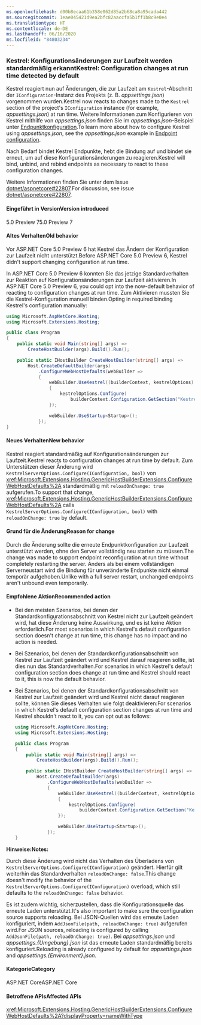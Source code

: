 ```yaml
---
ms.openlocfilehash: d00b8ecaa61b358e062d85a2b68ca8a95cada442
ms.sourcegitcommit: 1eae045421d9ea2bfc82aaccfa5b1ff1b8c9e0e4
ms.translationtype: HT
ms.contentlocale: de-DE
ms.lasthandoff: 06/16/2020
ms.locfileid: "84803234"
---
```

### <a name="kestrel-configuration-changes-at-run-time-detected-by-default"></a><span data-ttu-id="e66a7-101">Kestrel: Konfigurationsänderungen zur Laufzeit werden standardmäßig erkannt</span><span class="sxs-lookup"><span data-stu-id="e66a7-101">Kestrel: Configuration changes at run time detected by default</span></span>

<span data-ttu-id="e66a7-102">Kestrel reagiert nun auf Änderungen, die zur Laufzeit am `Kestrel`-Abschnitt der `IConfiguration`-Instanz des Projekts (z. B. *appsettings.json*) vorgenommen wurden.</span><span class="sxs-lookup"><span data-stu-id="e66a7-102">Kestrel now reacts to changes made to the `Kestrel` section of the project's `IConfiguration` instance (for example, *appsettings.json*) at run time.</span></span> <span data-ttu-id="e66a7-103">Weitere Informationen zum Konfigurieren von Kestrel mithilfe von *appsettings.json* finden Sie im *appsettings.json*-Beispiel unter [Endpunktkonfiguration](/aspnet/core/fundamentals/servers/kestrel#endpoint-configuration).</span><span class="sxs-lookup"><span data-stu-id="e66a7-103">To learn more about how to configure Kestrel using *appsettings.json*, see the *appsettings.json* example in [Endpoint configuration](/aspnet/core/fundamentals/servers/kestrel#endpoint-configuration).</span></span>

<span data-ttu-id="e66a7-104">Nach Bedarf bindet Kestrel Endpunkte, hebt die Bindung auf und bindet sie erneut, um auf diese Konfigurationsänderungen zu reagieren.</span><span class="sxs-lookup"><span data-stu-id="e66a7-104">Kestrel will bind, unbind, and rebind endpoints as necessary to react to these configuration changes.</span></span>

<span data-ttu-id="e66a7-105">Weitere Informationen finden Sie unter dem Issue [dotnet/aspnetcore#22807](https://github.com/dotnet/aspnetcore/issues/22807).</span><span class="sxs-lookup"><span data-stu-id="e66a7-105">For discussion, see issue [dotnet/aspnetcore#22807](https://github.com/dotnet/aspnetcore/issues/22807).</span></span>

#### <a name="version-introduced"></a><span data-ttu-id="e66a7-106">Eingeführt in Version</span><span class="sxs-lookup"><span data-stu-id="e66a7-106">Version introduced</span></span>

<span data-ttu-id="e66a7-107">5.0 Preview 7</span><span class="sxs-lookup"><span data-stu-id="e66a7-107">5.0 Preview 7</span></span>

#### <a name="old-behavior"></a><span data-ttu-id="e66a7-108">Altes Verhalten</span><span class="sxs-lookup"><span data-stu-id="e66a7-108">Old behavior</span></span>

<span data-ttu-id="e66a7-109">Vor ASP.NET Core 5.0 Preview 6 hat Kestrel das Ändern der Konfiguration zur Laufzeit nicht unterstützt.</span><span class="sxs-lookup"><span data-stu-id="e66a7-109">Before ASP.NET Core 5.0 Preview 6, Kestrel didn't support changing configuration at run time.</span></span>

<span data-ttu-id="e66a7-110">In ASP.NET Core 5.0 Preview 6 konnten Sie das jetzige Standardverhalten zur Reaktion auf Konfigurationsänderungen zur Laufzeit aktivieren.</span><span class="sxs-lookup"><span data-stu-id="e66a7-110">In ASP.NET Core 5.0 Preview 6, you could opt into the now-default behavior of reacting to configuration changes at run time.</span></span> <span data-ttu-id="e66a7-111">Zum Aktivieren mussten Sie die Kestrel-Konfiguration manuell binden.</span><span class="sxs-lookup"><span data-stu-id="e66a7-111">Opting in required binding Kestrel's configuration manually:</span></span>

```csharp
using Microsoft.AspNetCore.Hosting;
using Microsoft.Extensions.Hosting;

public class Program
{
    public static void Main(string[] args) =>
        CreateHostBuilder(args).Build().Run();

    public static IHostBuilder CreateHostBuilder(string[] args) =>
        Host.CreateDefaultBuilder(args)
            .ConfigureWebHostDefaults(webBuilder =>
            {
                webBuilder.UseKestrel((builderContext, kestrelOptions) =>
                {
                    kestrelOptions.Configure(
                        builderContext.Configuration.GetSection("Kestrel"), reloadOnChange: true);
                });

                webBuilder.UseStartup<Startup>();
            });
}
```

#### <a name="new-behavior"></a><span data-ttu-id="e66a7-112">Neues Verhalten</span><span class="sxs-lookup"><span data-stu-id="e66a7-112">New behavior</span></span>

<span data-ttu-id="e66a7-113">Kestrel reagiert standardmäßig auf Konfigurationsänderungen zur Laufzeit.</span><span class="sxs-lookup"><span data-stu-id="e66a7-113">Kestrel reacts to configuration changes at run time by default.</span></span> <span data-ttu-id="e66a7-114">Zum Unterstützen dieser Änderung wird `KestrelServerOptions.Configure(IConfiguration, bool)` von <xref:Microsoft.Extensions.Hosting.GenericHostBuilderExtensions.ConfigureWebHostDefaults%2A> standardmäßig mit `reloadOnChange: true` aufgerufen.</span><span class="sxs-lookup"><span data-stu-id="e66a7-114">To support that change, <xref:Microsoft.Extensions.Hosting.GenericHostBuilderExtensions.ConfigureWebHostDefaults%2A> calls `KestrelServerOptions.Configure(IConfiguration, bool)` with `reloadOnChange: true` by default.</span></span>

#### <a name="reason-for-change"></a><span data-ttu-id="e66a7-115">Grund für die Änderung</span><span class="sxs-lookup"><span data-stu-id="e66a7-115">Reason for change</span></span>

<span data-ttu-id="e66a7-116">Durch die Änderung sollte die erneute Endpunktkonfiguration zur Laufzeit unterstützt werden, ohne den Server vollständig neu starten zu müssen.</span><span class="sxs-lookup"><span data-stu-id="e66a7-116">The change was made to support endpoint reconfiguration at run time without completely restarting the server.</span></span> <span data-ttu-id="e66a7-117">Anders als bei einem vollständigen Serverneustart wird die Bindung für unveränderte Endpunkte nicht einmal temporär aufgehoben.</span><span class="sxs-lookup"><span data-stu-id="e66a7-117">Unlike with a full server restart, unchanged endpoints aren't unbound even temporarily.</span></span>

#### <a name="recommended-action"></a><span data-ttu-id="e66a7-118">Empfohlene Aktion</span><span class="sxs-lookup"><span data-stu-id="e66a7-118">Recommended action</span></span>

* <span data-ttu-id="e66a7-119">Bei den meisten Szenarios, bei denen der Standardkonfigurationsabschnitt von Kestrel nicht zur Laufzeit geändert wird, hat diese Änderung keine Auswirkung, und es ist keine Aktion erforderlich.</span><span class="sxs-lookup"><span data-stu-id="e66a7-119">For most scenarios in which Kestrel's default configuration section doesn't change at run time, this change has no impact and no action is needed.</span></span>
* <span data-ttu-id="e66a7-120">Bei Szenarios, bei denen der Standardkonfigurationsabschnitt von Kestrel zur Laufzeit geändert wird und Kestrel darauf reagieren sollte, ist dies nun das Standardverhalten.</span><span class="sxs-lookup"><span data-stu-id="e66a7-120">For scenarios in which Kestrel's default configuration section does change at run time and Kestrel should react to it, this is now the default behavior.</span></span>
* <span data-ttu-id="e66a7-121">Bei Szenarios, bei denen der Standardkonfigurationsabschnitt von Kestrel zur Laufzeit geändert wird und Kestrel nicht darauf reagieren sollte, können Sie dieses Verhalten wie folgt deaktivieren:</span><span class="sxs-lookup"><span data-stu-id="e66a7-121">For scenarios in which Kestrel's default configuration section changes at run time and Kestrel shouldn't react to it, you can opt out as follows:</span></span>

    ```csharp
    using Microsoft.AspNetCore.Hosting;
    using Microsoft.Extensions.Hosting;

    public class Program
    {
        public static void Main(string[] args) =>
            CreateHostBuilder(args).Build().Run();

        public static IHostBuilder CreateHostBuilder(string[] args) =>
            Host.CreateDefaultBuilder(args)
                .ConfigureWebHostDefaults(webBuilder =>
                {
                    webBuilder.UseKestrel((builderContext, kestrelOptions) =>
                    {
                        kestrelOptions.Configure(
                            builderContext.Configuration.GetSection("Kestrel"), reloadOnChange: false);
                    });

                    webBuilder.UseStartup<Startup>();
                });
    }
    ```

<span data-ttu-id="e66a7-122">**Hinweise:**</span><span class="sxs-lookup"><span data-stu-id="e66a7-122">**Notes:**</span></span>

<span data-ttu-id="e66a7-123">Durch diese Änderung wird nicht das Verhalten des Überladens von `KestrelServerOptions.Configure(IConfiguration)` geändert. Hierfür gilt weiterhin das Standardverhalten `reloadOnChange: false`.</span><span class="sxs-lookup"><span data-stu-id="e66a7-123">This change doesn't modify the behavior of the `KestrelServerOptions.Configure(IConfiguration)` overload, which still defaults to the `reloadOnChange: false` behavior.</span></span>

<span data-ttu-id="e66a7-124">Es ist zudem wichtig, sicherzustellen, dass die Konfigurationsquelle das erneute Laden unterstützt.</span><span class="sxs-lookup"><span data-stu-id="e66a7-124">It's also important to make sure the configuration source supports reloading.</span></span> <span data-ttu-id="e66a7-125">Bei JSON-Quellen wird das erneute Laden konfiguriert, indem `AddJsonFile(path, reloadOnChange: true)` aufgerufen wird.</span><span class="sxs-lookup"><span data-stu-id="e66a7-125">For JSON sources, reloading is configured by calling `AddJsonFile(path, reloadOnChange: true)`.</span></span> <span data-ttu-id="e66a7-126">Bei *appsettings.json* und *appsettings.{Umgebung}.json* ist das erneute Laden standardmäßig bereits konfiguriert.</span><span class="sxs-lookup"><span data-stu-id="e66a7-126">Reloading is already configured by default for *appsettings.json* and *appsettings.{Environment}.json*.</span></span>

#### <a name="category"></a><span data-ttu-id="e66a7-127">Kategorie</span><span class="sxs-lookup"><span data-stu-id="e66a7-127">Category</span></span>

<span data-ttu-id="e66a7-128">ASP.NET Core</span><span class="sxs-lookup"><span data-stu-id="e66a7-128">ASP.NET Core</span></span>

#### <a name="affected-apis"></a><span data-ttu-id="e66a7-129">Betroffene APIs</span><span class="sxs-lookup"><span data-stu-id="e66a7-129">Affected APIs</span></span>

<xref:Microsoft.Extensions.Hosting.GenericHostBuilderExtensions.ConfigureWebHostDefaults%2A?displayProperty=nameWithType>

<!-- 

#### Affected APIs

`Overload:Microsoft.Extensions.Hosting.GenericHostBuilderExtensions.ConfigureWebHostDefaults`

-->

